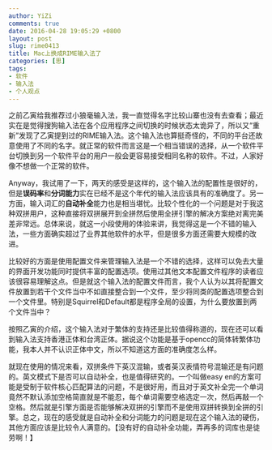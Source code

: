 ```yaml
---
author: YiZi
comments: true
date: 2016-04-28 19:05:29 +0800
layout: post
slug: rime0413
title: Mac上换成RIME输入法了
categories: [思]
tags:
- 软件
- 输入法
- 个人观点
---
```

之前乙寅给我推荐过小狼毫输入法，我一直觉得名字比较山寨也没有去查看；最近实在是觉得搜狗输入法在各个应用程序之间切换的时候状态太诡异了，所以又“重新”发现了乙寅提到过的RIME输入法。这个输入法也算挺奇怪的，不同的平台还故意使用了不同的名字。就正常的软件而言这是一个相当错误的选择，从一个软件平台切换到另一个软件平台的用户一般会更容易接受相同名称的软件。不过，人家好像不想做一个正常的软件。

Anyway，我试用了一下，两天的感受是这样的，这个输入法的配置性是很好的，但是**误码率**和**分词能力**实在已经不是这个年代的输入法应该具有的准确度了。另一方面，输入词汇的**自动补全**能力也是相当堪忧。比较个性化的一个问题是对于我这种双拼用户，这种直接将双拼展开到全拼然后使用全拼引擎的解决方案绝对离完美差非常远。总体来说，就这一小段使用的体验来讲，我觉得这是一个不错的输入法，一些方面确实超过了业界其他软件的水平，但是很多方面还需要大规模的改进。

比较好的方面是使用配置文件来管理输入法是一个不错的选择，这样可以免去大量的界面开发功能同时提供丰富的配置选项。使用过其他文本配置文件程序的读者应该很容易理解这点。但是就这个输入法的配置文件而言，我个人认为以其将配置文件放置到若干个文件当中不如直接整合到一个文件，至少将同类的配置选项整合到一个文件里。特别是Squirrel和Default都是程序全局的设置，为什么要放置到两个文件当中？

按照乙寅的介绍，这个输入法对于繁体的支持还是比较值得称道的，现在还可以看到输入法支持香港正体和台湾正体。据说这个功能是基于opencc的简体转繁体功能，我本人并不认识正体中文，所以不知道这方面的准确度怎么样。

就现在使用的情况来看，双拼条件下英汉混输，或者英汉表情符号混输还是有问题的。英文模式下是否可以自动补全，也是值得研究的。一个叫做easy en的方案可能是受制于软件核心匹配算法的问题，不是很好用，而且对于英文补全完一个单词竟然不默认添加空格简直就是不能忍，每个单词需要空格选定一次，然后再敲一个空格。然后就是引擎方面是否能够解决双拼的引擎而不是使用双拼转换到全拼的引擎。总之，现在的感受就是自动补全和分词能力的问题是现在这个输入法的硬伤，其他方面应该是比较令人满意的。【没有好的自动补全功能，弄再多的词库也是徒劳啊！】

